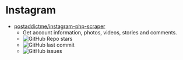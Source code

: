 # Instagram 

* [postaddictme/instagram-php-scraper](https://github.com/postaddictme/instagram-php-scraper)
  * Get account information, photos, videos, stories and comments.
  * <img alt="GitHub Repo stars" src="https://img.shields.io/github/stars/postaddictme/instagram-php-scraper?style=social">
  * <img alt="GitHub last commit" src="https://img.shields.io/github/last-commit/postaddictme/instagram-php-scraper">
  * <img alt="GitHub issues" src="https://img.shields.io/github/issues/postaddictme/instagram-php-scraper">
